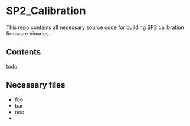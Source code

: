 # SP2_Calibration
This repo contains all necessary source code for building SP2 calibration firmware binaries. 

## Contents
todo


## Necessary files
- foo
- bar
- noo
- 
